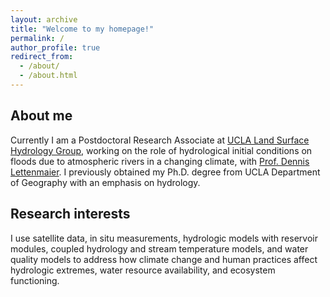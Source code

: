 ```yaml
---
layout: archive
title: "Welcome to my homepage!"
permalink: /
author_profile: true
redirect_from: 
  - /about/
  - /about.html
---
```


## About me
Currently I am a Postdoctoral Research Associate at [UCLA Land Surface Hydrology Group](http://www.hydro.ucla.edu/index.php), working on the role of hydrological initial conditions on floods due to atmospheric rivers in a changing climate, with [Prof. Dennis Lettenmaier](https://geog.ucla.edu/person/dennis-lettenmaier/). I previously obtained my Ph.D. degree from UCLA Department of Geography with an emphasis on hydrology.

## Research interests
I use satellite data, in situ measurements, hydrologic models with reservoir modules, coupled hydrology and stream temperature models, and water quality models to address how climate change and human practices affect hydrologic extremes, water resource availability, and ecosystem functioning.
